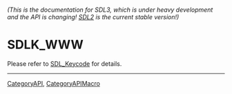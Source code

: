 ###### (This is the documentation for SDL3, which is under heavy development and the API is changing! [SDL2](https://wiki.libsdl.org/SDL2/) is the current stable version!)
# SDLK_WWW

Please refer to [SDL_Keycode](SDL_Keycode) for details.

----
[CategoryAPI](CategoryAPI), [CategoryAPIMacro](CategoryAPIMacro)

